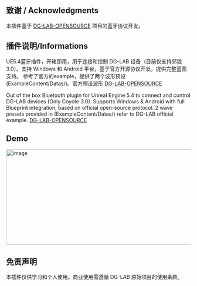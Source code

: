 ## 致谢 / Acknowledgments
本插件基于 [DG-LAB-OPENSOURCE](https://github.com/DG-LAB-OPENSOURCE/DG-LAB-OPENSOURCE) 
项目的蓝牙协议开发。
## 插件说明/Informations
UE5.4蓝牙插件，开箱即用，用于连接和控制 DG-LAB 设备（目前仅支持郊狼3.0）。支持 Windows 和 Android 平台，基于官方开源协议开发，提供完整蓝图支持。
参考了官方的example，提供了两个波形预设(ExampleContent/Datas/)。官方预设波形 [DG-LAB-OPENSOURCE](https://github.com/DG-LAB-OPENSOURCE/DG-LAB-OPENSOURCE/blob/main/coyote/v3/example.md)

Out of the box Bluetooth plugin for Unreal Engine 5.4 to connect and control DG-LAB devices (Only Coyote 3.0). Supports Windows & Android with full Blueprint integration, based on official open-source protocol.
2 wave presets provided in (ExampleContent/Datas/) refer to DG-LAB official example. [DG-LAB-OPENSOURCE](https://github.com/DG-LAB-OPENSOURCE/DG-LAB-OPENSOURCE/blob/main/coyote/v3/example.md)

## Demo
<img width="578" height="260" alt="image" src="https://github.com/user-attachments/assets/f29324b1-7191-488c-9a57-9e6ebc7d2f29" />

## 免责声明
本插件仅供学习和个人使用。商业使用需遵循 DG-LAB 原始项目的使用条款。
